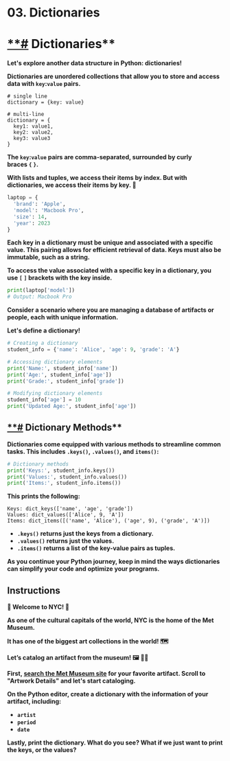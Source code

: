 # 03. Dictionaries

# [**#](https://www.codedex.io/intermediate-python/03-met-museum#dictionaries) Dictionaries**

**Let's explore another data structure in Python: dictionaries!**

**Dictionaries are unordered collections that allow you to store and access data with `key`:`value` pairs.**

```
# single line
dictionary = {key: value}

# multi-line
dictionary = {
  key1: value1,
  key2: value2,
  key3: value3
}

```

**The `key`:`value` pairs are comma-separated, surrounded by curly braces `{` `}`.**

**With lists and tuples, we access their items by index. But with dictionaries, we access their items by key. 🔑**

```python
laptop = {
  'brand': 'Apple',
  'model': 'Macbook Pro',
  'size': 14,
  'year': 2023
}

```

**Each key in a dictionary must be unique and associated with a specific value. This pairing allows for efficient retrieval of data. Keys must also be immutable, such as a string.**

**To access the value associated with a specific key in a dictionary, you use `[` `]` brackets with the key inside.**

```python
print(laptop['model'])
# Output: Macbook Pro

```

**Consider a scenario where you are managing a database of artifacts or people, each with unique information.**

**Let's define a dictionary!**

```python
# Creating a dictionary
student_info = {'name': 'Alice', 'age': 9, 'grade': 'A'}

# Accessing dictionary elements
print('Name:', student_info['name'])
print('Age:', student_info['age'])
print('Grade:', student_info['grade'])

# Modifying dictionary elements
student_info['age'] = 10
print('Updated Age:', student_info['age'])

```

## [**#](https://www.codedex.io/intermediate-python/03-met-museum#dictionary-methods) Dictionary Methods**

**Dictionaries come equipped with various methods to streamline common tasks. This includes `.keys()`, `.values()`, and `items()`:**

```python
# Dictionary methods
print('Keys:', student_info.keys())
print('Values:', student_info.values())
print('Items:', student_info.items())

```

**This prints the following:**

```
Keys: dict_keys(['name', 'age', 'grade'])
Values: dict_values(['Alice', 9, 'A'])
Items: dict_items([('name', 'Alice'), ('age', 9), ('grade', 'A')])

```

- **`.keys()` returns just the keys from a dictionary.**
- **`.values()` returns just the values.**
- **`.items()` returns a list of the key-value pairs as tuples.**

**As you continue your Python journey, keep in mind the ways dictionaries can simplify your code and optimize your programs.**

## **Instructions**

**🍎 Welcome to NYC! 🗽**

**As one of the cultural capitals of the world, NYC is the home of the Met Museum.**

**It has one of the biggest art collections in the world! 🗺️**

**Let’s catalog an artifact from the museum! 🖼️ 👩‍🎨**

**First, [search the Met Museum site](https://www.metmuseum.org/art/collection/search) for your favorite artifact. Scroll to "Artwork Details" and let's start cataloging.**

**On the Python editor, create a dictionary with the information of your artifact, including:**

- **`artist`**
- **`period`**
- **`date`**

**Lastly, print the dictionary. What do you see? What if we just want to print the keys, or the values?**